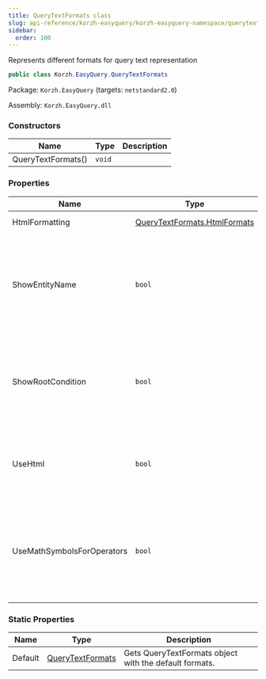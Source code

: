 ```yaml
---
title: QueryTextFormats class
slug: api-reference/korzh-easyquery/korzh-easyquery-namespace/querytextformats-class
sidebar:
  order: 100
---
```


Represents different formats for query text representation
```csharp
public class Korzh.EasyQuery.QueryTextFormats

```
Package: `Korzh.EasyQuery` (targets: `netstandard2.0`)

Assembly: `Korzh.EasyQuery.dll`

### Constructors

| Name | Type | Description | 
| --- | --- | --- | 
| QueryTextFormats() | `void` |  | 


### Properties

| Name | Type | Description | 
| --- | --- | --- | 
| HtmlFormatting | [QueryTextFormats.HtmlFormats](///easyquery/docs/api-reference/korzh-easyquery/korzh-easyquery-namespace/querytextformats-htmlformats-class) | Gets the HTML formatting. | 
| ShowEntityName | `bool` | Gets or sets a value indicating whether entity attributes in textual representation of query contain entity name. | 
| ShowRootCondition | `bool` | Gets or sets a value indicating whether root condition should appear in textual representation of query. | 
| UseHtml | `bool` | Gets or sets a value indicating whether Query will use HTML for text representation. | 
| UseMathSymbolsForOperators | `bool` | Gets or sets a value indicating whether query should use mathematicak symbols for operator names in text representation. | 


### Static Properties

| Name | Type | Description | 
| --- | --- | --- | 
| Default | [QueryTextFormats](///easyquery/docs/api-reference/korzh-easyquery/korzh-easyquery-namespace/querytextformats-class) | Gets QueryTextFormats object with the default formats. |
